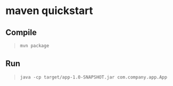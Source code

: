 # maven quickstart

## Compile

> `mvn package`

## Run

> `java -cp target/app-1.0-SNAPSHOT.jar com.company.app.App`
